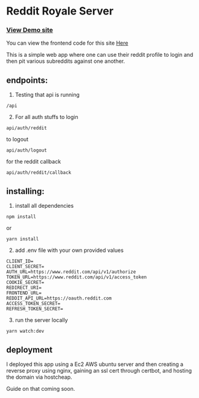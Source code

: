 # Reddit Royale Server

### [View Demo site](https://reddit-royale.netlify.app/)

You can view the frontend code for this site [Here](https://github.com/StevenMcHenry01/Reddit_Royale_Client)

This is a simple web app where one can use their reddit profile to login and then pit various subreddits against one another.

## endpoints:
1. Testing that api is running
```
/api
```
2. For all auth stuffs
to login
```
api/auth/reddit
```
to logout
```
api/auth/logout
```
for the reddit callback
```
api/auth/reddit/callback
```
## installing:
1. install all dependencies
```
npm install
```
or 
```
yarn install
```
2. add .env file with your own provided values
```
CLIENT_ID=
CLIENT_SECRET=
AUTH_URL=https://www.reddit.com/api/v1/authorize
TOKEN_URL=https://www.reddit.com/api/v1/access_token
COOKIE_SECRET=
REDIRECT_URI=
FRONTEND_URL=
REDDIT_API_URL=https://oauth.reddit.com
ACCESS_TOKEN_SECRET=
REFRESH_TOKEN_SECRET=
```

3. run the server locally
```
yarn watch:dev
```

## deployment
I deployed this app using a Ec2 AWS ubuntu server and then creating a reverse proxy using nginx, gaining an ssl cert through certbot, and hosting the domain via hostcheap.

Guide on that coming soon.


